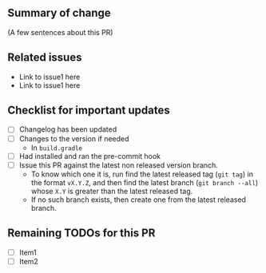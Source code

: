 ## Summary of change

(A few sentences about this PR)

## Related issues

- Link to issue1 here
- Link to issue1 here

## Checklist for important updates

- [ ] Changelog has been updated
- [ ] Changes to the version if needed
    - In `build.gradle`
- [ ] Had installed and ran the pre-commit hook
- [ ] Issue this PR against the latest non released version branch.
    - To know which one it is, run find the latest released tag (`git tag`) in the format `vX.Y.Z`, and then find the
      latest branch (`git branch --all`) whose `X.Y` is greater than the latest released tag.
    - If no such branch exists, then create one from the latest released branch.

## Remaining TODOs for this PR

- [ ] Item1
- [ ] Item2